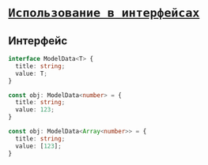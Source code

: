 # [`Использование в интерфейсах`](../index.md)

## Интерфейс

```ts
interface ModelData<T> {
  title: string;
  value: T;
}

const obj: ModelData<number> = {
  title: string;
  value: 123;
}

const obj: ModelData<Array<number>> = {
  title: string;
  value: [123];
}
```